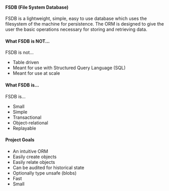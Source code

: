 #### FSDB (File System Database)
FSDB is a lightweight, simple, easy to use database which uses the filesystem
of the machine for persistence. The ORM is designed to give the user the basic
operations necessary for storing and retrieving data.

#### What FSDB is NOT...
FSDB is not... 
- Table driven
- Meant for use with Structured Query Language (SQL)
- Meant for use at scale

#### What FSDB is...
FSDB is...
- Small
- Simple
- Transactional
- Object-relational
- Replayable

#### Project Goals
- An intuitive ORM
- Easily create objects
- Easily relate objects
- Can be audited for historical state
- Optionally type unsafe (blobs)
- Fast
- Small
